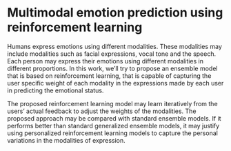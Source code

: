 # Multimodal emotion prediction using reinforcement learning


Humans express emotions using different modalities. These modalities may 
include modalities such as facial expressions, vocal tone and the speech. 
Each person may express their emotions using different modalities in different 
proportions. In this work, we’ll try to propose an ensemble model that is 
based on reinforcement learning, that is capable of capturing the user specific 
weight of each modality in the expressions made by each user in predicting the 
emotional status.

The proposed reinforcement learning model may learn iteratively from the users’ actual feedback to adjust the weights of the modalities. The proposed approach may be compared with standard ensemble models. If it performs better than standard generalized ensemble models, it may justify using personalized reinforcement learning models to capture the personal variations in the modalities of expression. 
